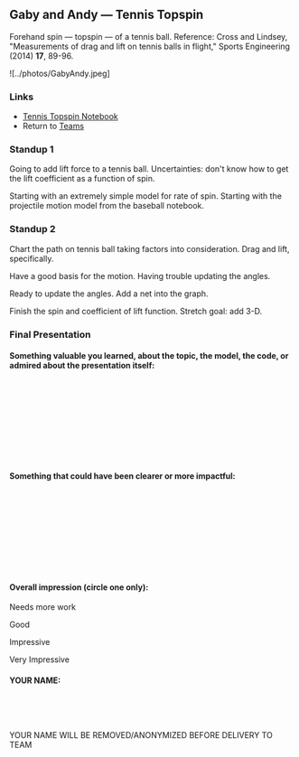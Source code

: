 ## Gaby and Andy &mdash; Tennis Topspin

Forehand spin &mdash; topspin &mdash; of a tennis ball. Reference: Cross and Lindsey, "Measurements of drag and lift on tennis balls in flight," Sports Engineering (2014) **17**, 89-96.

![../photos/GabyAndy.jpeg]

### Links

* [Tennis Topspin Notebook](./tennis_topspin.ipynb)
* Return to [Teams](../teams.md)

### Standup 1

Going to add lift force to a tennis ball. Uncertainties: don't know how to get the lift coefficient as a function of spin.

Starting with an extremely simple model for rate of spin. Starting with the projectile motion model from the baseball notebook.

### Standup 2

Chart the path on tennis ball taking factors into consideration. Drag and lift, specifically.

Have a good basis for the motion. Having trouble updating the angles.

Ready to update the angles. Add a net into the graph.

Finish the spin and coefficient of lift function. Stretch goal: add 3-D.

### Final Presentation

#### Something  valuable you learned, about the topic, the model, the code, or admired about the presentation itself:

&nbsp;

&nbsp;

&nbsp;

&nbsp;

&nbsp;

#### Something that could have been clearer or more impactful:

&nbsp;

&nbsp;

&nbsp;

&nbsp;

&nbsp;

#### Overall impression (circle one only):

Needs more work

Good

Impressive

Very Impressive

#### YOUR NAME:

&nbsp;

&nbsp;

YOUR NAME WILL BE REMOVED/ANONYMIZED BEFORE DELIVERY TO TEAM